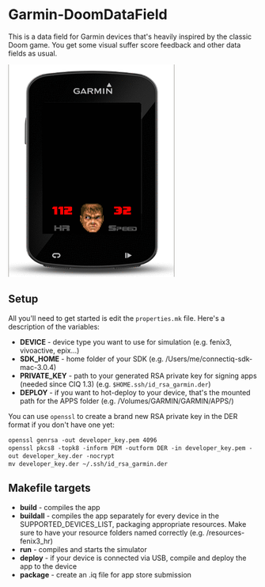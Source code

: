 # Garmin-DoomDataField
This is a data field for Garmin devices that's heavily inspired by the classic Doom game.
You get some visual suffer score feedback and other data fields as usual.

![](artwork/doom_datafield.gif)

## Setup
All you'll need to get started is edit the ```properties.mk``` file. Here's a description of the variables:

- **DEVICE** - device type you want to use for simulation (e.g. fenix3, vivoactive, epix...)
- **SDK_HOME** - home folder of your SDK (e.g. /Users/me/connectiq-sdk-mac-3.0.4)
- **PRIVATE_KEY** - path to your generated RSA private key for signing apps (needed since CIQ 1.3) (e.g. `$HOME.ssh/id_rsa_garmin.der`)
- **DEPLOY** - if you want to hot-deploy to your device, that's the mounted path for the APPS folder (e.g. /Volumes/GARMIN/GARMIN/APPS/)

You can use `openssl` to create a brand new RSA private key in the DER format if you don't have one yet:
```
openssl genrsa -out developer_key.pem 4096
openssl pkcs8 -topk8 -inform PEM -outform DER -in developer_key.pem -out developer_key.der -nocrypt
mv developer_key.der ~/.ssh/id_rsa_garmin.der
```

## Makefile targets
- **build** - compiles the app
- **buildall** - compiles the app separately for every device in the SUPPORTED_DEVICES_LIST, packaging appropriate resources. Make sure to have your resource folders named correctly (e.g. /resources-fenix3_hr)
- **run** - compiles and starts the simulator
- **deploy** - if your device is connected via USB, compile and deploy the app to the device
- **package** - create an .iq file for app store submission
